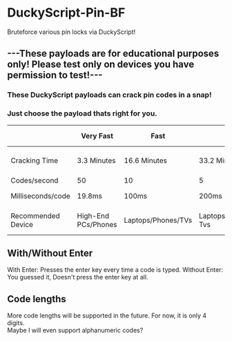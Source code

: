 # DuckyScript-Pin-BF
Bruteforce various pin locks via DuckyScript!

## ---These payloads are for educational purposes only! Please test only on devices you have permission to test!---

### These DuckyScript payloads can crack pin codes in a snap!

### Just choose the payload thats right for you.


|      |Very Fast|Fast|Medium|Slow|Very Slow|Compatibility|
|------|---------|----|------|----|---------|--------------|
|Cracking Time|3.3 Minutes|16.6 Minutes|33.2 Minutes|66.4 Minutes|2 Hours 18 Minutes|1 Hour 40 Minutes|
|Codes/second|50|10|5|2.5|1.25|1.2-1.4|
|Milliseconds/code|19.8ms|100ms|200ms|400ms|800ms|1200-1400ms|
|Recommended Device|High-End PCs/Phones|Laptops/Phones/TVs|Laptops/Phones/Kiosks/Old Tvs|Any Old Tech|Very Old Tech|Devices that can't handle strings|

## With/Without Enter
With Enter: Presses the enter key every time a code is typed.
Without Enter: You guessed it, Doesn't press the enter key at all.

## Code lengths
More code lengths will be supported in the future. For now, it is only 4 digits.      
Maybe I will even support alphanumeric codes?
